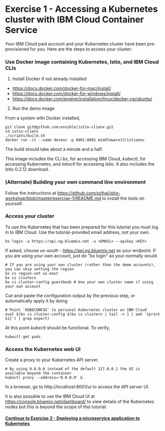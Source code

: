 # Exercise 1 - Accessing a Kubernetes cluster with IBM Cloud Container Service

Your IBM Cloud paid account and your Kubernetes cluster have been pre-provisioned for you. Here are the steps to access your cluster:

### Use Docker image containing Kubernetes, Istio, and IBM Cloud CLIs

1. Install Docker if not already installed
- https://docs.docker.com/docker-for-mac/install/
- https://docs.docker.com/docker-for-windows/install/
- https://docs.docker.com/engine/installation/linux/docker-ce/ubuntu/

2. Run the demo image

From a system with Docker installed,

```
git clone git@github.com:esnible/istio-clienv.git
cd istio-clienv
./scripts/build.sh
docker run -it --name devenv -p 8001:8001 middleware17/istioenv
```

The build should take about a minute and a half.

<!-- docker pull snible/middleware17/istioenv # first push my image to the Docker hub -->

This image includes the CLI _bx_, for accessing IBM Cloud, _kubectl_, for accessing Kubernetes,
and _istioctl_ for accessing Istio.  It also includes the Istio 0.2.12 download.

### (Alternate) Building your own command line environment

Follow the instructions at https://github.com/szihai/istio-workshop/blob/master/exercise-1/README.md to
install the tools on yourself.

### Access your cluster

To use the Kubernetes
that has been prepared for this tutorial you must log in to IBM Cloud.  Use the tutorial-provided email address,
not your own.

```
bx login -a https://api.ng.bluemix.net -u <EMAIL> --apikey <KEY>
```

If asked, choose _us-south - https://api.ng.bluemix.net_ as your endpoint.
If you are using your own account, just do "bx login" as your normally would.

```
# If you are using your own cluster (rather than the demo accounts), you can skip setting the region
bx cs region-set us-east
bx cs clusters
bx cs cluster-config guestbook # Use your own cluster name if using your own account
```

Cut-and-paste the configuration output by the previous step, or automatically apply it by doing

```
# Point `KUBECONFIG` to personal Kubernetes cluster on IBM Cloud
eval $(bx cs cluster-config $(bx cs clusters | tail -n 1 | awk '{print $1}') | grep export)
```

At this point _kubectl_ should be functional.  To verify,

```
kubectl get pods
```

### Access the Kubernetes web UI


Create a proxy to your Kubernetes API server.

```
# By using 0.0.0.0 instead of the default 127.0.0.1 the UI is available beyond the container
kubectl proxy --address='0.0.0.0' &
```

In a browser, go to http://localhost:8001/ui to access the API server UI.

It is also possible to use the IBM Cloud UI at https://console.bluemix.net/dashboard/
to view details of the Kubernetes nodes but this is beyond the scope of this tutorial.

#### [Continue to Exercise 2 - Deploying a microservice application to Kubernetes](../exercise-2/README.md)
